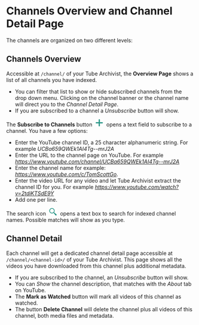 # Channels Overview and Channel Detail Page

The channels are organized on two different levels:

## Channels Overview
Accessible at `/channel/` of your Tube Archivist, the **Overview Page** shows a list of all channels you have indexed. 
- You can filter that list to show or hide subscribed channels from the drop down menu. Clicking on the channel banner or the channel name will direct you to the *Channel Detail Page*.
- If you are subscribed to a channel a *Unsubscribe* button will show.

The **Subscribe to Channels** button <img src="assets/icon-add.png?raw=true" alt="add icon" width="20px" style="margin:0 5px;"> opens a text field to subscribe to a channel. You have a few options:
- Enter the YouTube channel ID, a 25 character alphanumeric string. For example *UCBa659QWEk1AI4Tg--mrJ2A*
- Enter the URL to the channel page on YouTube. For example *https://www.youtube.com/channel/UCBa659QWEk1AI4Tg--mrJ2A*
- Enter the channel name for example: *https://www.youtube.com/c/TomScottGo*.
- Enter the video URL for any video and let Tube Archivist extract the channel ID for you. For example *https://www.youtube.com/watch?v=2tdiKTSdE9Y*
- Add one per line.

The search icon <img src="assets/icon-search.png?raw=true" alt="search icon" width="20px" style="margin:0 5px;"> opens a text box to search for indexed channel names. Possible matches will show as you type. 

## Channel Detail
Each channel will get a dedicated channel detail page accessible at `/channel/<channel-id>/` of your Tube Archivist. This page shows all the videos you have downloaded from this channel plus additional metadata. 
- If you are subscribed to the channel, an *Unsubscribe* button will show.
- You can *Show* the channel description, that matches with the *About* tab on YouTube.
- The **Mark as Watched** button will mark all videos of this channel as watched.
- The button **Delete Channel** will delete the channel plus all videos of this channel, both media files and metadata.
